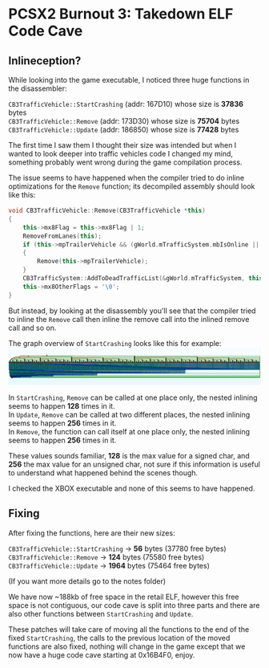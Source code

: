 # PCSX2 Burnout 3: Takedown ELF Code Cave

## Inlineception?
While looking into the game executable, I noticed three huge functions in the disassembler:

`CB3TrafficVehicle::StartCrashing` (addr: 167D10) whose size is **37836** bytes\
`CB3TrafficVehicle::Remove` (addr: 173D30) whose size is **75704** bytes\
`CB3TrafficVehicle::Update` (addr: 186850) whose size is **77428** bytes

The first time I saw them I thought their size was intended but when I wanted to look deeper into traffic vehicles code I changed my mind, something probably went wrong during the game compilation process.

The issue seems to have happened when the compiler tried to do inline optimizations for the `Remove` function; its decompiled assembly should look like this:

```cpp
void CB3TrafficVehicle::Remove(CB3TrafficVehicle *this)
{
    this->mx8Flag = this->mx8Flag | 1;
    RemoveFromLanes(this);
    if (this->mpTrailerVehicle && (gWorld.mTrafficSystem.mbIsOnline || ((this->mx8OtherFlags & 2) == 0)))
    {
        Remove(this->mpTrailerVehicle);
    }
    CB3TrafficSystem::AddToDeadTrafficList(&gWorld.mTrafficSystem, this, true);
    this->mx8OtherFlags = '\0';
}
```

But instead, by looking at the disassembly you'll see that the compiler tried to inline the `Remove` call then inline the remove call into the inlined remove call and so on.

The graph overview of `StartCrashing` looks like this for example:
![CB3TrafficVehicle::StartCrashing Graph Overview](graph_overview.png)

In `StartCrashing`, `Remove` can be called at one place only, the nested inlining seems to happen **128** times in it.\
In `Update`, `Remove` can be called at two different places, the nested inlining seems to happen **256** times in it.\
In `Remove`, the function can call itself at one place only, the nested inlining seems to happen **256** times in it.

These values sounds familiar, **128** is the max value for a signed char, and **256** the max value for an unsigned char, not sure if this information is useful to understand what happened behind the scenes though.

I checked the XBOX executable and none of this seems to have happened.

## Fixing
After fixing the functions, here are their new sizes:

`CB3TrafficVehicle::StartCrashing` -> **56** bytes (37780 free bytes)\
`CB3TrafficVehicle::Remove` -> **124** bytes (75580 free bytes)\
`CB3TrafficVehicle::Update` -> **1964** bytes (75464 free bytes)

(If you want more details go to the notes folder)

We have now ~188kb of free space in the retail ELF, however this free space is not contiguous, our code cave is split into three parts and there are also other functions between `StartCrashing` and `Update`.

These patches will take care of moving all the functions to the end of the fixed `StartCrashing`, the calls to the previous location of the moved functions are also fixed, nothing will change in the game except that we now have a huge code cave starting at 0x16B4F0, enjoy.
